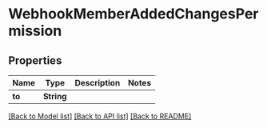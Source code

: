 # WebhookMemberAddedChangesPermission

## Properties

Name | Type | Description | Notes
------------ | ------------- | ------------- | -------------
**to** | **String** |  | 

[[Back to Model list]](../README.md#documentation-for-models) [[Back to API list]](../README.md#documentation-for-api-endpoints) [[Back to README]](../README.md)


